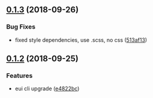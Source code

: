 <a name="0.1.3"></a>
## [0.1.3](https://github.com/MST-EUI/eui-icon/compare/v0.1.2...v0.1.3) (2018-09-26)


### Bug Fixes

* fixed style dependencies, use .scss, no css ([513af13](https://github.com/MST-EUI/eui-icon/commit/513af13))



<a name="0.1.2"></a>
## [0.1.2](https://github.com/MST-EUI/eui-icon/compare/e4822bc...v0.1.2) (2018-09-25)


### Features

* eui cli upgrade ([e4822bc](https://github.com/MST-EUI/eui-icon/commit/e4822bc))




